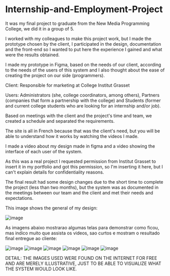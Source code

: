 # Internship-and-Employment-Project
It was my final project to graduate from the New Media Programming College, we did it in a group of 5.

I worked with my colleagues to make this project work, but I made the prototype chosen by the client, I participated in the design, documentation and the front-end so I wanted to put here the experience I gained and what were the results obtained.

I made my prototype in Figma, based on the needs of our client, according to the needs of the users of this system and I also thought about the ease of creating the project on our side (programmers).

Client: Responsible for marketing at College Institut Grasset

Users: Administrators (she, college coordinators, among others), Partners (companies that form a partnership with the college) and Students (former and current college students who are looking for an internship and/or job).

Based on meetings with the client and the project's time and team, we created a schedule and separated the requirements.

The site is all in French because that was the client's need, but you will be able to understand how it works by watching the videos I made.

I made a video about my design made in figma and a video showing the interface of each user of the system.

As this was a real project I requested permission from Institut Grasset to insert it in my portfolio and got this permission, so I'm inserting it here, but I can't explain details for confidentiality reasons.

The final result had some design changes due to the short time to complete the project (less than two months), but the system was as documented in the meetings between our team and the client and met their needs and expectations.

This image shows the general of my design:

![image](https://user-images.githubusercontent.com/90284053/201555372-2f1581d8-88dd-42b9-b744-cf6d4d8585b2.png)

As imagens abaixo mostrarao algumas telas para demonstrar como ficou, mas indico muito que assista os videos, sao curtos e mostram o resultado final entregue ao cliente:

![image](https://user-images.githubusercontent.com/90284053/201555519-349aa789-0f06-40ce-84ad-2cafddfbf2a4.png)
![image](https://user-images.githubusercontent.com/90284053/201555544-8380bdd0-9b49-46b2-b8fd-6df14cf5417d.png)
![image](https://user-images.githubusercontent.com/90284053/201555578-97f74e87-364f-4b1b-8f76-c923ac1609ea.png)
![image](https://user-images.githubusercontent.com/90284053/201555596-d0f2a8f9-c64a-444b-b623-f9d03f2d81ff.png)
![image](https://user-images.githubusercontent.com/90284053/201555623-92cc6e28-d6ca-44eb-8f14-fa6fc4157b3b.png)
![image](https://user-images.githubusercontent.com/90284053/201555695-17bcd120-5904-4575-afcb-e25b7d5ea8b2.png)


DETAIL: THE IMAGES USED WERE FOUND ON THE INTERNET FOR FREE AND ARE MERELY ILLUSTRATIVE, JUST TO BE ABLE TO VISUALIZE WHAT THE SYSTEM WOULD LOOK LIKE.
